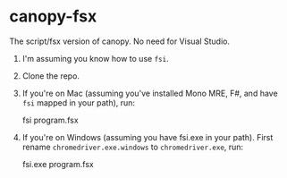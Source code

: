 canopy-fsx
==========

The script/fsx version of canopy. No need for Visual Studio.

1. I'm assuming you know how to use `fsi`.

2. Clone the repo.

3. If you're on Mac (assuming you've installed Mono MRE, F#, and have `fsi` mapped in your path), run:

    fsi program.fsx
    
4. If you're on Windows (assuming you have fsi.exe in your path). First rename `chromedriver.exe.windows` to `chromedriver.exe`, run:

    fsi.exe program.fsx
    
